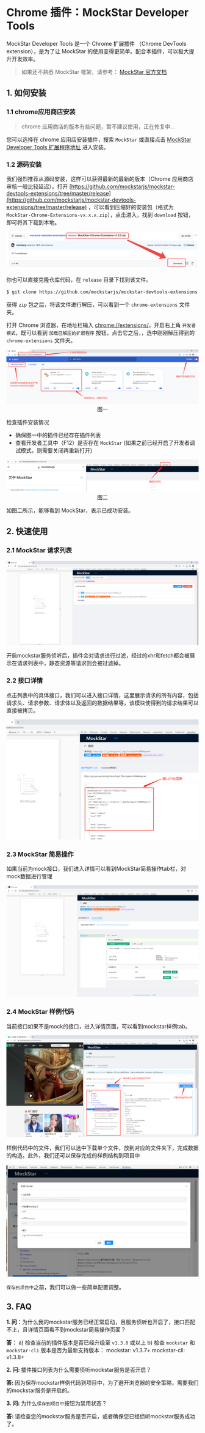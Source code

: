 # Chrome 插件：MockStar Developer Tools

MockStar Developer Tools 是一个 Chrome 扩展插件 （Chrome DevTools extension），是为了让 MockStar 的使用变得更简单。配合本插件，可以极大提升开发效率。

> 如果还不熟悉 MockStar 框架，请参考： [MockStar 官方文档](https://mockstarjs.github.io/mockstar/)

## 1. 如何安装

### 1.1 chrome应用商店安装

> chrome 应用商店的版本有些问题，暂不建议使用，正在修复中...

您可以选择在 chrome 应用店安装插件，搜索 `MockStar` 或直接点击 [MockStar Developer Tools 扩展程序地址](https://chrome.google.com/webstore/detail/mockstar/ilobmcmmonneghpjpkcjgbbbmccnngfn?utm_source=chrome-ntp-icon) 进入安装。

### 1.2 源码安装

我们强烈推荐从源码安装，这样可以获得最新的最新的版本（Chrome 应用商店审核一般比较延迟）。打开 [https://github.com/mockstarjs/mockstar-devtools-extensions/tree/master/release](https://github.com/mockstarjs/mockstar-devtools-extensions/tree/master/release) ，可以看到压缩好的安装包（格式为 `MockStar-Chrome-Extensions-vx.x.x.zip`），点击进入，找到 `download` 按钮，即可将其下载到本地。

![](./img/download-zip.png)

你也可以直接克隆仓库代码，在 `release` 目录下找到该文件。

```bash
$ git clone https://github.com/mockstarjs/mockstar-devtools-extensions
```

获得 `zip` 包之后，将该文件进行解压，可以看到一个 `chrome-extensions` 文件夹。

打开 Chrome 浏览器，在地址栏输入 [chrome://extensions/](chrome://extensions/)，开启右上角 `开发者模式`，既可以看到 `加载已解压的扩展程序` 按钮，点击它之后，，选中刚刚解压得到的`chrome-extensions` 文件夹。

<img src="./mockstar-devtools-extensions-images/添加插件.png" alt="image-添加插件" style="zoom:100%;" />
<center>图一</center>

检查插件安装情况

- 确保图一中的插件已经存在插件列表
- 查看开发者工具中（F12）是否存在 `MockStar` (如果之前已经开启了开发者调试模式，则需要关闭再重新打开)

<img src="./mockstar-devtools-extensions-images/检查安装.png" alt="image-检查安装" style="zoom:100%;" />
<center>图二</center>

如图二所示，能够看到 MockStar，表示已成功安装。

## 2. 快速使用

### 2.1 MockStar 请求列表

<img src="./mockstar-devtools-extensions-images/请求列表.png" alt="image-请求列表" style="zoom:100%;" />

开启mockstar服务侦听后，插件会对请求进行过滤，经过的xhr和fetch都会被展示在请求列表中，静态资源等请求则会被过滤掉。

### 2.2 接口详情

点击列表中的具体接口，我们可以进入接口详情，这里展示请求的所有内容，包括请求头、请求参数、请求体以及返回的数据结果等，该模块使得到的请求结果可以直接被拷贝。

<img src="./mockstar-devtools-extensions-images/接口详情.png" alt="image-接口详情" style="zoom:100%;" />

### 2.3 MockStar 简易操作

如果当前为mock接口，我们进入详情可以看到MockStar简易操作tab栏，对mock数据进行管理

<img src="./mockstar-devtools-extensions-images/mockstar简易操作.png" alt="image-mockstar简易操作" style="zoom:100%;" />

### 2.4 MockStar 样例代码

当前接口如果不是mock的接口，进入详情页面，可以看到mockstar样例tab。

<img src="./mockstar-devtools-extensions-images/mockstar样例代码.png" alt="image-mockstar样例代码" style="zoom:100%;" />

样例代码中的文件，我们可以选中下载单个文件，放到对应的文件夹下，完成数据的构造。此外，我们还可以保存完成的样例结构到项目中

<img src="./mockstar-devtools-extensions-images/mockstar样例代码创建mocker.png" alt="image-mockstar样例代码创建mocker" style="zoom:100%;" />

`保存到项目中`之前，我们可以做一些简单配置调整。


## 3. FAQ

<b>1. 问：</b>为什么我的mockstar服务已经正常启动，且服务侦听也开启了，接口匹配不上，且详情页面看不到mockstar简易操作页面？

<b>答：</b>
    a) 检查当前的插件版本是否已经升级至 `v1.3.0` 或以上
    b) 检查 `mockstar` 和 `mockstar-cli` 版本是否为最新支持版本：
    mockstar: v1.3.7+
    mockstar-cli: v1.3.8+

<b>2. 问: </b> 插件接口列表为什么需要侦听mockstar服务是否开启？

<b>答: </b>因为保存mockstar样例代码到项目中，为了避开浏览器的安全策略，需要我们的mockstar服务是开启的。


<b>3. 问: </b> 为什么`保存到项目中`按钮为禁用状态？

<b>答: </b>请检查您的mockstar服务是否开启，或者确保您已经侦听mockstar服务成功了。
